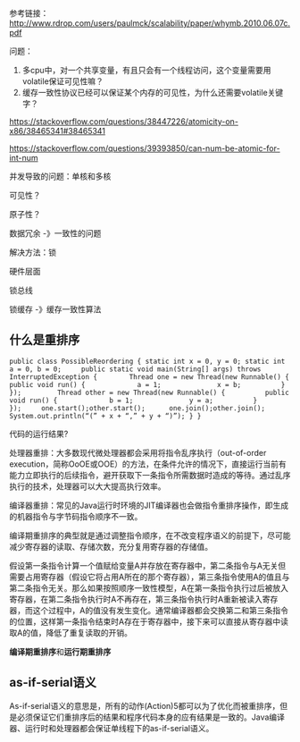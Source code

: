 参考链接：http://www.rdrop.com/users/paulmck/scalability/paper/whymb.2010.06.07c.pdf



问题：

1. 多cpu中，对一个共享变量，有且只会有一个线程访问，这个变量需要用volatile保证可见性嘛？
2. 缓存一致性协议已经可以保证某个内存的可见性，为什么还需要volatile关键字？



https://stackoverflow.com/questions/38447226/atomicity-on-x86/38465341#38465341

https://stackoverflow.com/questions/39393850/can-num-be-atomic-for-int-num



并发导致的问题：单核和多核

可见性？

原子性？

数据冗余 -》一致性的问题



解决方法：锁

硬件层面

锁总线

锁缓存 -》缓存一致性算法

## 什么是重排序

```
public class PossibleReordering { static int x = 0, y = 0; static int a = 0, b = 0; 	public static void main(String[] args) throws InterruptedException {    	Thread one = new Thread(new Runnable() {        	public void run() {            	a = 1;            	x = b;        	}    	});        	Thread other = new Thread(new Runnable() {        	public void run() {            	b = 1;            	y = a;        	}    	});    	one.start();other.start();    	one.join();other.join();    	System.out.println(“(” + x + “,” + y + “)”); } }
```

代码的运行结果?



处理器重排：大多数现代微处理器都会采用将指令乱序执行（out-of-order execution，简称OoOE或OOE）的方法，在条件允许的情况下，直接运行当前有能力立即执行的后续指令，避开获取下一条指令所需数据时造成的等待。通过乱序执行的技术，处理器可以大大提高执行效率。

编译器重排：常见的Java运行时环境的JIT编译器也会做指令重排序操作，即生成的机器指令与字节码指令顺序不一致。

编译期重排序的典型就是通过调整指令顺序，在不改变程序语义的前提下，尽可能减少寄存器的读取、存储次数，充分复用寄存器的存储值。

假设第一条指令计算一个值赋给变量A并存放在寄存器中，第二条指令与A无关但需要占用寄存器（假设它将占用A所在的那个寄存器），第三条指令使用A的值且与第二条指令无关。那么如果按照顺序一致性模型，A在第一条指令执行过后被放入寄存器，在第二条指令执行时A不再存在，第三条指令执行时A重新被读入寄存器，而这个过程中，A的值没有发生变化。通常编译器都会交换第二和第三条指令的位置，这样第一条指令结束时A存在于寄存器中，接下来可以直接从寄存器中读取A的值，降低了重复读取的开销。



**编译期重排序**和**运行期重排序**

## as-if-serial语义

As-if-serial语义的意思是，所有的动作(Action)5都可以为了优化而被重排序，但是必须保证它们重排序后的结果和程序代码本身的应有结果是一致的。Java编译器、运行时和处理器都会保证单线程下的as-if-serial语义。